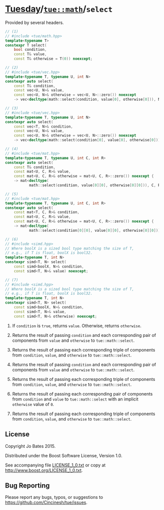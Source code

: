[Tuesday](../../../README.md)/[`tue::math`](../../namespaces/tue/math.md)/`select`
==================================================================================
Provided by several headers.

```c++
// (1)
// #include <tue/math.hpp>
template<typename T>
constexpr T select(
    bool condition,
    const T& value,
    const T& otherwise = T(0)) noexcept;

// (2)
// #include <tue/vec.hpp>
template<typename T, typename U, int N>
constexpr auto select(
    const T& condition,
    const vec<U, N>& value,
    const vec<U, N>& otherwise = vec<U, N>::zero()) noexcept
    -> vec<decltype(math::select(condition, value[0], otherwise[0])), N>;

// (3)
// #include <tue/vec.hpp>
template<typename T, typename U, int N>
constexpr auto select(
    const vec<T, N>& condition,
    const vec<U, N>& value,
    const vec<U, N>& otherwise = vec<U, N>::zero()) noexcept
    -> vec<decltype(math::select(condition[0], value[0], otherwise[0])), N>;

// (4)
// #include <tue/mat.hpp>
template<typename T, typename U, int C, int R>
constexpr auto select(
    const T& condition,
    const mat<U, C, R>& value,
    const mat<U, C, R>& otherwise = mat<U, C, R>::zero()) noexcept {
    -> mat<decltype(
           math::select(condition, value[0][0], otherwise[0][0])), C, R>;

// (5)
// #include <tue/mat.hpp>
template<typename T, typename U, int C, int R>
constexpr auto select(
    const mat<T, C, R>& condition,
    const mat<U, C, R>& value,
    const mat<U, C, R>& otherwise = mat<U, C, R>::zero()) noexcept {
    -> mat<decltype(
           math::select(condition[0][0], value[0][0], otherwise[0][0])), C, R>;

// (6)
// #include <simd.hpp>
// Where boolX is a sized bool type matching the size of T,
// e.g., if T is float, boolX is bool32.
template<typename T, int N>
constexpr simd<T, N> select(
    const simd<boolX, N>& condition,
    const simd<T, N>& value) noexcept;

// (7)
// #include <simd.hpp>
// Where boolX is a sized bool type matching the size of T,
// e.g., if T is float, boolX is bool32.
template<typename T, int N>
constexpr simd<T, N> select(
    const simd<boolX, N>& condition,
    const simd<T, N>& value,
    const simd<T, N>& otherwise) noexcept;
```

1. If `condition` is `true`, returns `value`. Otherwise, returns `otherwise`.

2. Returns the result of passing `condition` and each corresponding pair of
   components from `value` and `otherwise` to `tue::math::select`.

3. Returns the result of passing each corresponding triple of components from
   `condition`, `value`, and `otherwise` to `tue::math::select`.

4. Returns the result of passing `condition` and each corresponding pair of
   components from `value` and `otherwise` to `tue::math::select`.

5. Returns the result of passing each corresponding triple of components from
   `condition`, `value`, and `otherwise` to `tue::math::select`.

6. Returns the result of passing each corresponding pair of components from
   `condition` and `value` to `tue::math::select` with an implicit `otherwise`
   value of `0`.

7. Returns the result of passing each corresponding triple of components from
   `condition`, `value`, and `otherwise` to `tue::math::select`.

License
-------
Copyright Jo Bates 2015.

Distributed under the Boost Software License, Version 1.0.

See accompanying file [LICENSE_1_0.txt](../../../LICENSE_1_0.txt) or copy at
http://www.boost.org/LICENSE_1_0.txt.

Bug Reporting
-------------
Please report any bugs, typos, or suggestions to
https://github.com/Cincinesh/tue/issues.
